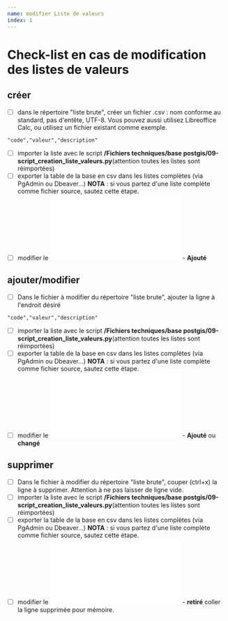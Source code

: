 ```yaml
---
name: modifier Liste de valeurs
index: 1
---
```


# Check-list en cas de modification des listes de valeurs

## créer
- [ ] dans le répertoire "liste brute", créer un fichier .csv : nom conforme au standard, pas d'entête, UTF-8. Vous pouvez aussi utilisez Libreoffice Calc, ou utilisez un fichier existant comme exemple.
```
"code","valeur","description"
```
- [ ] importer la liste avec le script **/Fichiers techniques/base postgis/09-script_creation_liste_valeurs.py**(attention toutes les listes sont réimportées)
- [ ] exporter la table de la base en csv dans les listes complètes (via PgAdmin ou Dbeaver...) **NOTA** : si vous partez d'une liste complète comme fichier source, sautez cette étape.
- [ ] modifier le ![changelog_liste_valeurs](/changelog_liste_valeurs.md) - __Ajouté__

## ajouter/modifier
- [ ] Dans le fichier à modifier du répertoire "liste brute", ajouter la ligne à l'endroit désiré
```
"code","valeur","description"
```
- [ ] importer la liste avec le script **/Fichiers techniques/base postgis/09-script_creation_liste_valeurs.py**(attention toutes les listes sont réimportées)
- [ ] exporter la table de la base en csv dans les listes complètes (via PgAdmin ou Dbeaver...) **NOTA** : si vous partez d'une liste complète comme fichier source, sautez cette étape.
- [ ] modifier le ![changelog_liste_valeurs](/changelog_liste_valeurs.md) - __Ajouté__ ou __changé__

## supprimer
- [ ] Dans le fichier à modifier du répertoire "liste brute", couper (ctrl+x) la ligne à supprimer. Attention à ne pas laisser de ligne vide.
- [ ] importer la liste avec le script **/Fichiers techniques/base postgis/09-script_creation_liste_valeurs.py**(attention toutes les listes sont réimportées)
- [ ] exporter la table de la base en csv dans les listes complètes (via PgAdmin ou Dbeaver...) **NOTA** : si vous partez d'une liste complète comme fichier source, sautez cette étape.
- [ ] modifier le ![changelog_liste_valeurs](/changelog_liste_valeurs.md) - __retiré__ coller la ligne supprimée pour mémoire.